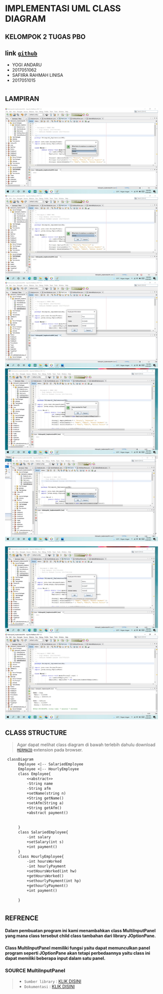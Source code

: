 # IMPLEMENTASI UML CLASS DIAGRAM
## KELOMPOK 2 TUGAS PBO
## link [`github`](https://github.com/yogiandaru98/kelompok2_implemantasiuml)

* YOGI ANDARU
* 2017051062
* SAFIIRA RAHMAH LINISA
* 2017051015
#
## LAMPIRAN
![pict1](PICT/1.jpeg)
![pict5](PICT/5.jpeg)
![pict6](PICT/6.jpeg)
![pict32](PICT/32.jpeg)
![pict2](PICT/2.jpeg)

![pict4](PICT/4.jpeg)
![pict7](PICT/7.jpeg)
## CLASS STRUCTURE
> Agar dapat melihat class diagram di bawah terlebih dahulu download [`MERMAID`](https://www.google.com/url?sa=t&rct=j&q=&esrc=s&source=web&cd=&cad=rja&uact=8&ved=2ahUKEwiI0pbxo__yAhUDSX0KHRo9CSgQFnoECAMQAQ&url=https%3A%2F%2Fchrome.google.com%2Fwebstore%2Fdetail%2Fmermaid-diagrams%2Fphfcghedmopjadpojhmmaffjmfiakfil&usg=AOvVaw3XUo81gMc0iadYNU_ZxFRU) extension pada browser.


```mermaid
 classDiagram
      Employee <|-- SalariedEmployee
      Employee <|-- HourlyEmployee
      class Employee{
          <<abstract>>
          -String name 
          -String afm 
          +setName(string n)
          +String getName()
          +setAfm(String a)
          +String getAfm()
          +abstract payment()


      }
      class SalariedEmployee{
          -int salary
          +setSalary(int s)
          +int payment()
      }
      class HourlyEmployee{
          -int hoursWorked
          -int hourlyPayment
          +setHoursWorked(int hw)
          +getHoursWorked()
          +sethourlyPayment(int hp)
          +gethourlyPayment()
          +int payment()
      
      }
```
#
## REFRENCE
#### Dalam pembuatan program ini kami menambahkan class MultiInputPanel yang mana class tersebut child class tambahan dari library JOptionPane.
###
#### Class MultiInputPanel memiliki fungsi yaitu dapat memunculkan panel program seperti JOptionPane akan tetapi perbedaannya yaitu class ini dapat memiliki beberapa input dalam satu panel.
###
###  SOURCE MultiInputPanel

>- `Sumber library` : [KLIK DISINI](http://www.cs.gordon.edu/courses/cs211/AddressBookExample/Code.html)
>- `Dokumentasi` : [KLIK DISINI](http://www.cs.gordon.edu/courses/cs211/AddressBookExample/Javadoc/MultiInputPane.html#method_summary)


